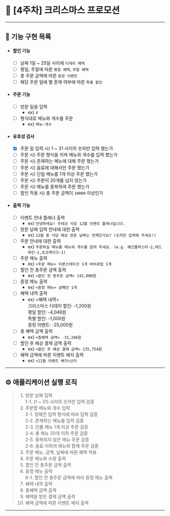 # 📌 [4주차] 크리스마스 프로모션
* * *

## 🧾 기능 구현 목록
- #### 할인 기능  
    - [ ] 날짜 1일 ~ 25일 사이에 `디데이 혜택`  
    - [ ] 평일, 주말에 따른 `평일 혜택`, `주말 혜택`  
    - [ ] 총 주문 금액에 따른 `증정 이벤트`  
    - [ ] 해당 주문 일에 별 존재 여부에 따른 `특별 할인`  
- #### 주문 기능  
    - [ ] 방문 일을 입력  
        - ex) `4`  
    - [ ] 형식대로 메뉴와 개수를 주문  
        - ex) `메뉴-개수`  
- #### 유효성 검사  
    - [x] 주문 일 입력 시) 1 ~ 31 사이의 숫자만 입력 했는가  
    - [ ] 주문 시) 주문 형식을 지켜 메뉴와 개수를 입력 했는가  
    - [ ] 주문 시) 존재하는 메뉴에 대해 주문 했는가  
    - [ ] 주문 시) 음료에 대해서만 주문 했는가  
    - [ ] 주문 시) 단일 메뉴를 1개 이상 주문 했는가  
    - [ ] 주문 시) 주문이 20개를 넘지 않는가  
    - [ ] 주문 시) 메뉴를 중복하여 주문 했는가  
    - [ ] 할인 적용 시) 총 주문 금액이 `10000` 이상인가  
- #### 출력 기능  
    - [ ] 이벤트 안내 플래너 출력  
        - ex) `안녕하세요! 우테코 식당 12월 이벤트 플래너입니다.`  
    - [ ] 방문 날짜 입력 안내에 대한 출력  
        - ex) `12월 중 식당 예상 방문 날짜는 언제인가요? (숫자만 입력해 주세요!)`  
    - [ ] 주문 안내에 대한 출력  
        - ex) `주문하실 메뉴를 메뉴와 개수를 알려 주세요. (e.g. 해산물파스타-2,레드와인-1,초코케이크-1)`  
    - [ ] 주문 메뉴 출력  
        - ex) `<주문 메뉴> 티본스테이크 1개 바비큐립 1개`  
    - [ ] 할인 전 총주문 금액 출력  
        - ex)  `<할인 전 총주문 금액> 142,000원`  
    - [ ] 증정 메뉴 출력  
        - ex) `<증정 메뉴> 샴페인 1개`  
    - [ ] 혜택 내역 출력  
        - ex) <혜택 내역>  
          크리스마스 디데이 할인: -1,200원  
          평일 할인: -4,046원  
          특별 할인: -1,000원  
          증정 이벤트: -25,000원  
    - [ ] 총 혜택 금액 출력  
        - ex) `<총혜택 금액> -31,246원`  
    - [ ] 할인 후 예상 결제 금액 출력  
        - ex) `<할인 후 예상 결제 금액> 135,754원`  
    - [ ] 혜택 금액에 따른 이벤트 배지 출력  
        - ex) `<12월 이벤트 배지>산타`  
* * *

## ⚙️ 애플리케이션 실행 로직
> 1. 방문 날짜 입력  
>    1-1. (1 ~ 31) 사이의 숫자만 입력 검증  
> 2. 주문할 메뉴와 개수 입력  
>    2-1. 정해진 입력 형식에 따라 입력 검증  
>    2-2. 존재하는 메뉴를 입력 검증  
>    2-3. 단품 메뉴 1개 이상 주문 검증  
>    2-4. 총 메뉴 20개 이하 주문 검증  
>    2-5. 중복되지 않은 메뉴 주문 검증  
>    2-6. 음료 이외의 메뉴와 함께 주문 검증  
> 3. 주문 메뉴, 금액, 날짜에 따른 혜택 적용  
> 4. 주문 메뉴와 수량 출력  
> 5. 할인 전 총주문 금액 출력  
> 6. 증정 메뉴 출력  
>    6-1. 할인 전 총주문 금액에 따라 증정 메뉴 출력  
> 7. 혜택 내역 출력  
> 8. 총혜택 금액 출력  
> 9. 혜택을 받은 결제 금액 출력  
> 10. 혜택 금액에 따른 이벤트 배지 출력  
* * *